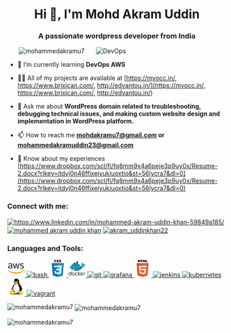 <h1 align="center">Hi 👋, I'm Mohd Akram Uddin</h1>
<h3 align="center">A passionate wordpress developer from India</h3>

<img align="right" alt="DevOps" width="300" src="https://cdn.hashnode.com/res/hashnode/image/upload/v1679340545003/04ef510f-3ef1-40b7-b319-a233ee20d661.gif" >

<p align="center"> <img src="https://komarev.com/ghpvc/?username=mohammedakramu7&label=Profile%20views&color=0e75b6&style=flat" alt="mohammedakramu7" /> </p>


- 🌱 I’m currently learning **DevOps AWS**

- 👨‍💻 All of my projects are available at [https://myocc.in/, https://www.brixican.com/, http://edvantou.in/](https://myocc.in/, https://www.brixican.com/, http://edvantou.in/)

- 💬 Ask me about **WordPress domain related to troubleshooting, debugging technical issues, and making custom website design and implementation in WordPress platform.**

- 📫 How to reach me **mohdakramu7@gmail.com or mohammedakramuddin23@gmail.com**

- 📄 Know about my experiences [https://www.dropbox.com/scl/fi/fq8mm9x4a6peje3p9uy0x/Resume-2.docx?rlkey=itdvj0n46ffixeiyukiuoxtio&st=56lycra7&dl=0](https://www.dropbox.com/scl/fi/fq8mm9x4a6peje3p9uy0x/Resume-2.docx?rlkey=itdvj0n46ffixeiyukiuoxtio&st=56lycra7&dl=0)

<h3 align="left">Connect with me:</h3>
<p align="left">
<a href="https://linkedin.com/in/https://www.linkedin.com/in/mohammed-akram-uddin-khan-59849a185/" target="blank"><img align="center" src="https://raw.githubusercontent.com/rahuldkjain/github-profile-readme-generator/master/src/images/icons/Social/linked-in-alt.svg" alt="https://www.linkedin.com/in/mohammed-akram-uddin-khan-59849a185/" height="30" width="40" /></a>
<a href="https://fb.com/mohammed akram uddin khan" target="blank"><img align="center" src="https://raw.githubusercontent.com/rahuldkjain/github-profile-readme-generator/master/src/images/icons/Social/facebook.svg" alt="mohammed akram uddin khan" height="30" width="40" /></a>
<a href="https://instagram.com/akram_uddinkhan22" target="blank"><img align="center" src="https://raw.githubusercontent.com/rahuldkjain/github-profile-readme-generator/master/src/images/icons/Social/instagram.svg" alt="akram_uddinkhan22" height="30" width="40" /></a>
</p>

<h3 align="left">Languages and Tools:</h3>
<p align="left"> <a href="https://aws.amazon.com" target="_blank" rel="noreferrer"> <img src="https://raw.githubusercontent.com/devicons/devicon/master/icons/amazonwebservices/amazonwebservices-original-wordmark.svg" alt="aws" width="40" height="40"/> </a> <a href="https://www.gnu.org/software/bash/" target="_blank" rel="noreferrer"> <img src="https://www.vectorlogo.zone/logos/gnu_bash/gnu_bash-icon.svg" alt="bash" width="40" height="40"/> </a> <a href="https://www.w3schools.com/css/" target="_blank" rel="noreferrer"> <img src="https://raw.githubusercontent.com/devicons/devicon/master/icons/css3/css3-original-wordmark.svg" alt="css3" width="40" height="40"/> </a> <a href="https://www.docker.com/" target="_blank" rel="noreferrer"> <img src="https://raw.githubusercontent.com/devicons/devicon/master/icons/docker/docker-original-wordmark.svg" alt="docker" width="40" height="40"/> </a> <a href="https://git-scm.com/" target="_blank" rel="noreferrer"> <img src="https://www.vectorlogo.zone/logos/git-scm/git-scm-icon.svg" alt="git" width="40" height="40"/> </a> <a href="https://grafana.com" target="_blank" rel="noreferrer"> <img src="https://www.vectorlogo.zone/logos/grafana/grafana-icon.svg" alt="grafana" width="40" height="40"/> </a> <a href="https://www.w3.org/html/" target="_blank" rel="noreferrer"> <img src="https://raw.githubusercontent.com/devicons/devicon/master/icons/html5/html5-original-wordmark.svg" alt="html5" width="40" height="40"/> </a> <a href="https://www.jenkins.io" target="_blank" rel="noreferrer"> <img src="https://www.vectorlogo.zone/logos/jenkins/jenkins-icon.svg" alt="jenkins" width="40" height="40"/> </a> <a href="https://kubernetes.io" target="_blank" rel="noreferrer"> <img src="https://www.vectorlogo.zone/logos/kubernetes/kubernetes-icon.svg" alt="kubernetes" width="40" height="40"/> </a> <a href="https://www.linux.org/" target="_blank" rel="noreferrer"> <img src="https://raw.githubusercontent.com/devicons/devicon/master/icons/linux/linux-original.svg" alt="linux" width="40" height="40"/> </a> <a href="https://www.vagrantup.com/" target="_blank" rel="noreferrer"> <img src="https://www.vectorlogo.zone/logos/vagrantup/vagrantup-icon.svg" alt="vagrant" width="40" height="40"/> </a> </p>

<p><img align="left" src="https://github-readme-stats.vercel.app/api/top-langs?username=mohammedakramu7&show_icons=true&locale=en&layout=compact" alt="mohammedakramu7" /></p>

<p>&nbsp;<img align="center" src="https://github-readme-stats.vercel.app/api?username=mohammedakramu7&show_icons=true&locale=en" alt="mohammedakramu7" /></p>

<p><img align="center" src="https://github-readme-streak-stats.herokuapp.com/?user=mohammedakramu7&" alt="mohammedakramu7" /></p>
